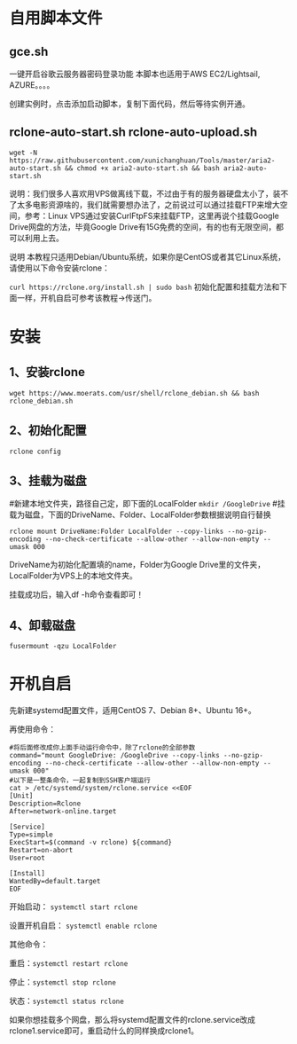 # 自用脚本文件

## gce.sh
一键开启谷歌云服务器密码登录功能
本脚本也适用于AWS EC2/Lightsail, AZURE。。。。

创建实例时，点击添加启动脚本，复制下面代码，然后等待实例开通。


## rclone-auto-start.sh rclone-auto-upload.sh
```
wget -N https://raw.githubusercontent.com/xunichanghuan/Tools/master/aria2-auto-start.sh && chmod +x aria2-auto-start.sh && bash aria2-auto-start.sh
```

说明：我们很多人喜欢用VPS做离线下载，不过由于有的服务器硬盘太小了，装不了太多电影资源啥的，我们就需要想办法了，之前说过可以通过挂载FTP来增大空间，参考：Linux VPS通过安装CurlFtpFS来挂载FTP，这里再说个挂载Google Drive网盘的方法，毕竟Google Drive有15G免费的空间，有的也有无限空间，都可以利用上去。

说明
本教程只适用Debian/Ubuntu系统，如果你是CentOS或者其它Linux系统，请使用以下命令安装rclone：

```curl https://rclone.org/install.sh | sudo bash```
初始化配置和挂载方法和下面一样，开机自启可参考该教程→传送门。

# 安装
## 1、安装rclone

```wget https://www.moerats.com/usr/shell/rclone_debian.sh && bash rclone_debian.sh```

## 2、初始化配置

```rclone config```

## 3、挂载为磁盘

#新建本地文件夹，路径自己定，即下面的LocalFolder
```mkdir /GoogleDrive```
#挂载为磁盘，下面的DriveName、Folder、LocalFolder参数根据说明自行替换

```rclone mount DriveName:Folder LocalFolder --copy-links --no-gzip-encoding --no-check-certificate --allow-other --allow-non-empty --umask 000```

DriveName为初始化配置填的name，Folder为Google Drive里的文件夹，LocalFolder为VPS上的本地文件夹。

挂载成功后，输入df -h命令查看即可！

## 4、卸载磁盘

```fusermount -qzu LocalFolder```
# 开机自启
先新建systemd配置文件，适用CentOS 7、Debian 8+、Ubuntu 16+。

再使用命令：
```
#将后面修改成你上面手动运行命令中，除了rclone的全部参数
command="mount GoogleDrive: /GoogleDrive --copy-links --no-gzip-encoding --no-check-certificate --allow-other --allow-non-empty --umask 000"
#以下是一整条命令，一起复制到SSH客户端运行
cat > /etc/systemd/system/rclone.service <<EOF
[Unit]
Description=Rclone
After=network-online.target

[Service]
Type=simple
ExecStart=$(command -v rclone) ${command}
Restart=on-abort
User=root

[Install]
WantedBy=default.target
EOF
```
开始启动：
```systemctl start rclone```

设置开机自启：
```systemctl enable rclone```

其他命令：

重启：```systemctl restart rclone```

停止：```systemctl stop rclone```

状态：```systemctl status rclone```

如果你想挂载多个网盘，那么将systemd配置文件的rclone.service改成rclone1.service即可，重启动什么的同样换成rclone1。
